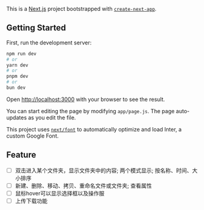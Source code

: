 This is a [Next.js](https://nextjs.org/) project bootstrapped with [`create-next-app`](https://github.com/vercel/next.js/tree/canary/packages/create-next-app).

## Getting Started

First, run the development server:

```bash
npm run dev
# or
yarn dev
# or
pnpm dev
# or
bun dev
```

Open [http://localhost:3000](http://localhost:3000) with your browser to see the result.

You can start editing the page by modifying `app/page.js`. The page auto-updates as you edit the file.

This project uses [`next/font`](https://nextjs.org/docs/basic-features/font-optimization) to automatically optimize and load Inter, a custom Google Font.

## Feature
- [ ] 双击进入某个文件夹，显示文件夹中的内容; 两个模式显示; 按名称、时间、大小排序
- [ ] 新建、删除、移动、拷贝、重命名文件或文件夹; 查看属性
- [ ] 鼠标hover可以显示选择框以及操作服
- [ ] 上传下载功能
